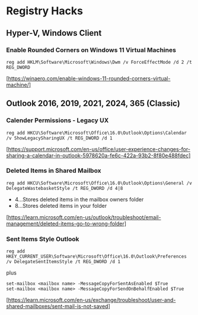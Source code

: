 # Registry Hacks

## Hyper-V, Windows Client
### Enable Rounded Corners on Windows 11 Virtual Machines

```
reg add HKLM\Software\Microsoft\Windows\Dwm /v ForceEffectMode /d 2 /t REG_DWORD
```
[https://winaero.com/enable-windows-11-rounded-corners-virtual-machine/]

## Outlook 2016, 2019, 2021, 2024, 365 (Classic)

### Calender Permissions - Legacy UX

```
reg add HKCU\Software\Microsoft\Office\16.0\Outlook\Options\Calendar /v ShowLegacySharingUX /t REG_DWORD /d 1
```
[https://support.microsoft.com/en-us/office/user-experience-changes-for-sharing-a-calendar-in-outlook-5978620a-fe6c-422a-93b2-8f80e488fdec]

### Deleted Items in Shared Mailbox

```
reg add HKCU\Software\Microsoft\Office\16.0\Outlook\Options\General /v DelegateWastebasketStyle /t REG_DWORD /d 4|8
```
- 4...Stores deleted items in the mailbox owners folder
- 8...Stores deleted items in your folder

[https://learn.microsoft.com/en-us/outlook/troubleshoot/email-management/deleted-items-go-to-wrong-folder]

### Sent Items Style Outlook

```
reg add HKEY_CURRENT_USER\Software\Microsoft\Office\16.0\Outlook\Preferences /v DelegateSentItemsStyle /t REG_DWORD /d 1
```
plus
```
set-mailbox <mailbox name> -MessageCopyForSentAsEnabled $True
set-mailbox <mailbox name> -MessageCopyForSendOnBehalfEnabled $True
```

[https://learn.microsoft.com/en-us/exchange/troubleshoot/user-and-shared-mailboxes/sent-mail-is-not-saved]

